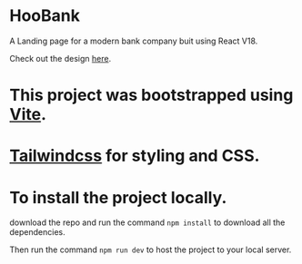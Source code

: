# HooBank

A Landing page for a modern bank company buit using React V18.

Check out the design [here](https://x-vneer.github.io/HooBank).

# This project was bootstrapped using [Vite](https://vitejs.dev/).

# [Tailwindcss](https://tailwindcss.com) for styling and CSS.

# To install the project locally.

download the repo and run the command `npm install` to download all the dependencies.

Then run the command `npm run dev` to host the project to your local server.
